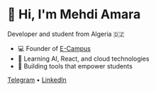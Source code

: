 # 👋 Hi, I'm Mehdi Amara

Developer and student from Algeria 🇩🇿

- 💻 Founder of [E-Campus](https://bejaia.tech)
- 🌱 Learning AI, React, and cloud technologies
- 🚀 Building tools that empower students

[Telegram](https://t.me/amaramehdi1) • [LinkedIn](#)

<!-- Stats (optional, remove if you want it ultra-minimal)
![AmaraMeh's GitHub stats](https://github-readme-stats.vercel.app/api?username=AmaraMeh&show_icons=true&theme=radical)
-->
